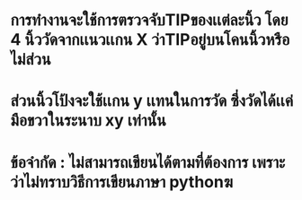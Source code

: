 # การทำงานจะใช้การตรวจจับTIPของเเต่ละนิ้ว โดย 4 นิ้ววัดจากเเนวเเกน X ว่าTIPอยู่บนโคนนิ้วหรือไม่ส่วน
# ส่วนนิ้วโป้งจะใช้เเกน y เเทนในการวัด ซึ่งวัดได้เเค่มือขวาในระนาบ xy เท่านั้น

# ข้อจำกัด : ไม่สามารถเขียนได้ตามที่ต้องการ เพราะว่าไม่ทราบวิธีการเขียนภาษา pythonฆ